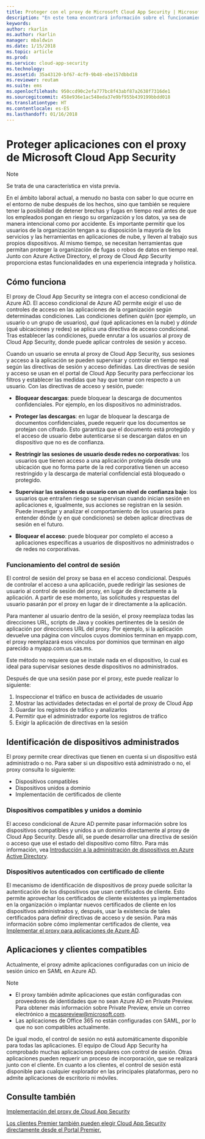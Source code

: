 ```yaml
---
title: Proteger con el proxy de Microsoft Cloud App Security | Microsoft Docs
description: "En este tema encontrará información sobre el funcionamiento del proxy de Cloud App Security."
keywords: 
author: rkarlin
ms.author: rkarlin
manager: mbaldwin
ms.date: 1/15/2018
ms.topic: article
ms.prod: 
ms.service: cloud-app-security
ms.technology: 
ms.assetid: 35a43120-bf67-4cf9-9b48-ebe157dbbd18
ms.reviewer: reutam
ms.suite: ems
ms.openlocfilehash: 950ccd90c2efa777bc8f43abf87a2638f7316de1
ms.sourcegitcommit: 458e936e1ac548eda37e9bf955b439199bbdd018
ms.translationtype: HT
ms.contentlocale: es-ES
ms.lasthandoff: 01/16/2018
---
```

# <a name="protect-apps-with-microsoft-cloud-app-security-proxy"></a>Proteger aplicaciones con el proxy de Microsoft Cloud App Security

> [!NOTE]
> Se trata de una característica en vista previa.


En el ámbito laboral actual, a menudo no basta con saber lo que ocurre en el entorno de nube después de los hechos, sino que también se requiere tener la posibilidad de detener brechas y fugas en tiempo real antes de que los empleados pongan en riesgo su organización y los datos, ya sea de manera intencional como por accidente. Es importante permitir que los usuarios de la organización tengan a su disposición la mayoría de los servicios y las herramientas en aplicaciones de nube, y lleven al trabajo sus propios dispositivos. Al mismo tiempo, se necesitan herramientas que permitan proteger la organización de fugas o robos de datos en tiempo real. Junto con Azure Active Directory, el proxy de Cloud App Security proporciona estas funcionalidades en una experiencia integrada y holística.

## <a name="how-it-works"></a>Cómo funciona

El proxy de Cloud App Security se integra con el acceso condicional de Azure AD. El acceso condicional de Azure AD permite exigir el uso de controles de acceso en las aplicaciones de la organización según determinadas condiciones. Las condiciones definen *quién* (por ejemplo, un usuario o un grupo de usuarios), *qué* (qué aplicaciones en la nube) y *dónde* (qué ubicaciones y redes) se aplica una directiva de acceso condicional. Tras establecer las condiciones, puede enrutar a los usuarios al proxy de Cloud App Security, donde puede aplicar controles de sesión y acceso.

Cuando un usuario se enruta al proxy de Cloud App Security, sus sesiones y acceso a la aplicación se pueden supervisar y controlar en tiempo real según las directivas de sesión y acceso definidas. Las directivas de sesión y acceso se usan en el portal de Cloud App Security para perfeccionar los filtros y establecer las medidas que hay que tomar con respecto a un usuario. Con las directivas de acceso y sesión, puede:

-   **Bloquear descargas**: puede bloquear la descarga de documentos confidenciales. Por ejemplo, en los dispositivos no administrados.

-   **Proteger las descargas**: en lugar de bloquear la descarga de documentos confidenciales, puede requerir que los documentos se protejan con cifrado. Esto garantiza que el documento está protegido y el acceso de usuario debe autenticarse si se descargan datos en un dispositivo que no es de confianza. 

-   **Restringir las sesiones de usuario desde redes no corporativas**: los usuarios que tienen acceso a una aplicación protegida desde una ubicación que no forma parte de la red corporativa tienen un acceso restringido y la descarga de material confidencial está bloqueado o protegido.

-   **Supervisar las sesiones de usuario con un nivel de confianza bajo**: los usuarios que entrañen riesgo se supervisan cuando inician sesión en aplicaciones e, igualmente, sus acciones se registran en la sesión. Puede investigar y analizar el comportamiento de los usuarios para entender dónde (y en qué condiciones) se deben aplicar directivas de sesión en el futuro. 

- **Bloquear el acceso**: puede bloquear por completo el acceso a aplicaciones específicas a usuarios de dispositivos no administrados o de redes no corporativas.


### <a name="how-session-control-works"></a>Funcionamiento del control de sesión

El control de sesión del proxy se basa en el acceso condicional. Después de controlar el acceso a una aplicación, puede redirigir las sesiones de usuario al control de sesión del proxy, en lugar de directamente a la aplicación. A partir de ese momento, las solicitudes y respuestas del usuario pasarán por el proxy en lugar de ir directamente a la aplicación.

Para mantener al usuario dentro de la sesión, el proxy reemplaza todas las direcciones URL, scripts de Java y cookies pertinentes de la sesión de aplicación por direcciones URL del proxy. Por ejemplo, si la aplicación devuelve una página con vínculos cuyos dominios terminan en myapp.com, el proxy reemplazará esos vínculos por dominios que terminan en algo parecido a myapp.com.us.cas.ms. 

Este método no requiere que se instale nada en el dispositivo, lo cual es ideal para supervisar sesiones desde dispositivos no administrados. 

Después de que una sesión pase por el proxy, este puede realizar lo siguiente:
1. Inspeccionar el tráfico en busca de actividades de usuario
3. Mostrar las actividades detectadas en el portal de proxy de Cloud App
2. Guardar los registros de tráfico y analizarlos
3. Permitir que el administrador exporte los registros de tráfico
4. Exigir la aplicación de directivas en la sesión

## <a name="managed-device-identification"></a>Identificación de dispositivos administrados

El proxy permite crear directivas que tienen en cuenta si un dispositivo está administrado o no. Para saber si un dispositivo está administrado o no, el proxy consulta lo siguiente:

-   Dispositivos compatibles 
-   Dispositivos unidos a dominio 
-   Implementación de certificados de cliente
 
 
### <a name="compliant-and-domain-joined-devices"></a>Dispositivos compatibles y unidos a dominio
El acceso condicional de Azure AD permite pasar información sobre los dispositivos compatibles y unidos a un dominio directamente al proxy de Cloud App Security. Desde allí, se puede desarrollar una directiva de sesión o acceso que use el estado del dispositivo como filtro.
Para más información, vea [Introducción a la administración de dispositivos en Azure Active Directory](https://docs.microsoft.com/azure/active-directory/device-management-introduction). 

### <a name="client-certificate-authenticated-devices"></a>Dispositivos autenticados con certificado de cliente

El mecanismo de identificación de dispositivos de proxy puede solicitar la autenticación de los dispositivos que usan certificados de cliente. Esto permite aprovechar los certificados de cliente existentes ya implementados en la organización o implantar nuevos certificados de cliente en los dispositivos administrados y, después, usar la existencia de tales certificados para definir directivas de acceso y de sesión. Para más información sobre cómo implementar certificados de cliente, vea [Implementar el proxy para aplicaciones de Azure AD](proxy-deployment-aad.md).
 
## <a name="supported-apps-and-clients"></a>Aplicaciones y clientes compatibles

Actualmente, el proxy admite aplicaciones configuradas con un inicio de sesión único en SAML en Azure AD. 

> [!NOTE]
> - El proxy también admite aplicaciones que están configuradas con proveedores de identidades que no sean Azure AD en Private Preview. Para obtener más información sobre Private Preview, envíe un correo electrónico a mcaspreview@microsoft.com.
> - Las aplicaciones de Office 365 no están configuradas con SAML, por lo que no son compatibles actualmente.

De igual modo, el control de sesión no está automáticamente disponible para todas las aplicaciones. El equipo de Cloud App Security ha comprobado muchas aplicaciones populares con control de sesión. Otras aplicaciones pueden requerir un proceso de incorporación, que se realizará junto con el cliente.
En cuanto a los clientes, el control de sesión está disponible para cualquier explorador en las principales plataformas, pero no admite aplicaciones de escritorio ni móviles. 



## <a name="see-also"></a>Consulte también  
[Implementación del proxy de Cloud App Security](proxy-deployment-aad.md)   

[Los clientes Premier también pueden elegir Cloud App Security directamente desde el Portal Premier.](https://premier.microsoft.com/)  
  


